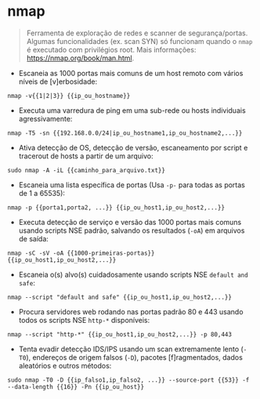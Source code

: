 # nmap

> Ferramenta de exploração de redes e scanner de segurança/portas.
> Algumas funcionalidades (ex. scan SYN) só funcionam quando o `nmap` é executado com privilégios root.
> Mais informações: <https://nmap.org/book/man.html>.

- Escaneia as 1000 portas mais comuns de um host remoto com vários níveis de [v]erbosidade:

`nmap -v{{1|2|3}} {{ip_ou_hostname}}`

- Executa uma varredura de ping em uma sub-rede ou hosts individuais agressivamente:

`nmap -T5 -sn {{192.168.0.0/24|ip_ou_hostname1,ip_ou_hostname2,...}}`

- Ativa detecção de OS, detecção de versão, escaneamento por script e tracerout de hosts a partir de um arquivo:

`sudo nmap -A -iL {{caminho_para_arquivo.txt}}`

- Escaneia uma lista específica de portas (Usa `-p-` para todas as portas de 1 a 65535):

`nmap -p {{porta1,porta2, ...}} {{ip_ou_host1,ip_ou_host2,...}}`

- Executa detecção de serviço e versão das 1000 portas mais comuns usando scripts NSE padrão, salvando os resultados (`-oA`) em arquivos de saída:

`nmap -sC -sV -oA {{1000-primeiras-portas}} {{ip_ou_host1,ip_ou_host2,...}}`

- Escaneia o(s) alvo(s) cuidadosamente usando scripts NSE `default and safe`:

`nmap --script "default and safe" {{ip_ou_host1,ip_ou_host2,...}}`

- Procura servidores web rodando nas portas padrão 80 e 443 usando todos os scripts NSE `http-*` disponíveis:

`nmap --script "http-*" {{ip_ou_host1,ip_ou_host2,...}} -p 80,443`

- Tenta evadir detecção IDS/IPS usando um scan extremamente lento (`-T0`), endereços de origem falsos (`-D`), pacotes [f]ragmentados, dados aleatórios e outros métodos:

`sudo nmap -T0 -D {{ip_falso1,ip_falso2, ...}} --source-port {{53}} -f --data-length {{16}} -Pn {{ip_ou_host}}`
